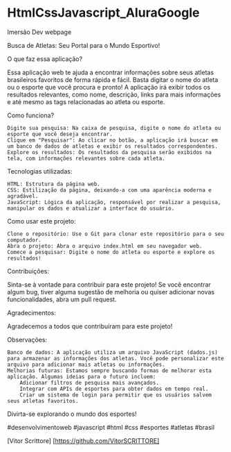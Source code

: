 # HtmlCssJavascript_AluraGoogle
 Imersão Dev webpage

 Busca de Atletas: Seu Portal para o Mundo Esportivo!

O que faz essa aplicação?

Essa aplicação web te ajuda a encontrar informações sobre seus atletas brasileiros favoritos de forma rápida e fácil. Basta digitar o nome do atleta ou o esporte que você procura e pronto! A aplicação irá exibir todos os resultados relevantes, como nome, descrição, links para mais informações e até mesmo as tags relacionadas ao atleta ou esporte.

Como funciona?

    Digite sua pesquisa: Na caixa de pesquisa, digite o nome do atleta ou esporte que você deseja encontrar.
    Clique em "Pesquisar": Ao clicar no botão, a aplicação irá buscar em um banco de dados de atletas e exibir os resultados correspondentes.
    Explore os resultados: Os resultados da pesquisa serão exibidos na tela, com informações relevantes sobre cada atleta.

Tecnologias utilizadas:

    HTML: Estrutura da página web.
    CSS: Estilização da página, deixando-a com uma aparência moderna e agradável.
    JavaScript: Lógica da aplicação, responsável por realizar a pesquisa, manipular os dados e atualizar a interface do usuário.

Como usar este projeto:

    Clone o repositório: Use o Git para clonar este repositório para o seu computador.
    Abra o projeto: Abra o arquivo index.html em seu navegador web.
    Comece a pesquisar: Digite o nome do atleta ou esporte e explore os resultados!

Contribuições:

Sinta-se à vontade para contribuir para este projeto! Se você encontrar algum bug, tiver alguma sugestão de melhoria ou quiser adicionar novas funcionalidades, abra um pull request.

Agradecimentos:

Agradecemos a todos que contribuíram para este projeto!

Observações:

    Banco de dados: A aplicação utiliza um arquivo JavaScript (dados.js) para armazenar as informações dos atletas. Você pode personalizar este arquivo para adicionar mais atletas ou informações.
    Melhorias futuras: Estamos sempre buscando formas de melhorar esta aplicação. Algumas ideias para o futuro incluem:
        Adicionar filtros de pesquisa mais avançados.
        Integrar com APIs de esportes para obter dados em tempo real.
        Criar um sistema de login para permitir que os usuários salvem seus atletas favoritos.

Divirta-se explorando o mundo dos esportes!

#desenvolvimentoweb #javascript #html #css #esportes #atletas #brasil

[Vitor Scrittore]
[https://github.com/VitorSCRITTORE]